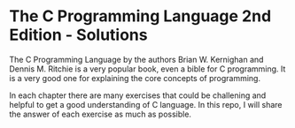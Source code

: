 # The C Programming Language 2nd Edition - Solutions

The C Programming Language by the authors Brian W. Kernighan and Dennis M. Ritchie is a very popular book, even a bible for C programming. It is a very good one for explaining the core concepts of programming.

In each chapter there are many exercises that could be challening and helpful to get a good understanding of C language. In this repo, I will share the answer of each exercise as much as possible.

